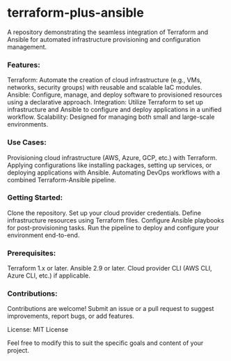 # terraform-plus-ansible
A repository demonstrating the seamless integration of Terraform and Ansible for automated infrastructure provisioning and configuration management.

### Features:
Terraform: Automate the creation of cloud infrastructure (e.g., VMs, networks, security groups) with reusable and scalable IaC modules.
Ansible: Configure, manage, and deploy software to provisioned resources using a declarative approach.
Integration: Utilize Terraform to set up infrastructure and Ansible to configure and deploy applications in a unified workflow.
Scalability: Designed for managing both small and large-scale environments.
### Use Cases:
Provisioning cloud infrastructure (AWS, Azure, GCP, etc.) with Terraform.
Applying configurations like installing packages, setting up services, or deploying applications with Ansible.
Automating DevOps workflows with a combined Terraform-Ansible pipeline.
### Getting Started:
Clone the repository.
Set up your cloud provider credentials.
Define infrastructure resources using Terraform files.
Configure Ansible playbooks for post-provisioning tasks.
Run the pipeline to deploy and configure your environment end-to-end.
### Prerequisites:
Terraform 1.x or later.
Ansible 2.9 or later.
Cloud provider CLI (AWS CLI, Azure CLI, etc.) if applicable.
### Contributions:
Contributions are welcome! Submit an issue or a pull request to suggest improvements, report bugs, or add features.

License: MIT License

Feel free to modify this to suit the specific goals and content of your project.
